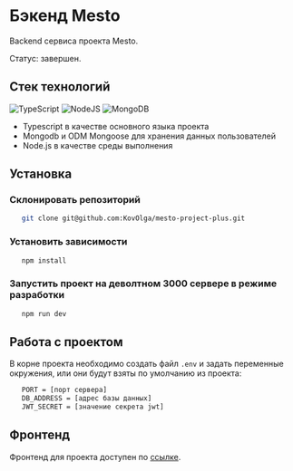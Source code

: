 # Бэкенд Mesto

Backend сервиса проекта Mesto.

Статус: завершен.

## Стек технологий

![TypeScript](https://img.shields.io/badge/typescript-%23007ACC.svg?style=for-the-badge&logo=typescript&logoColor=white)
![NodeJS](https://img.shields.io/badge/node.js-6DA55F?style=for-the-badge&logo=node.js&logoColor=white)
![MongoDB](https://img.shields.io/badge/MongoDB-%234ea94b.svg?style=for-the-badge&logo=mongodb&logoColor=white)

- Typescript в качестве основного языка проекта
- Mongodb и ODM Mongoose для хранения данных пользователей
- Node.js в качестве среды выполнения

## Установка

### Склонировать репозиторий

```sh
   git clone git@github.com:KovOlga/mesto-project-plus.git
```

### Установить зависимости

```sh
   npm install
```

### Запустить проект на деволтном 3000 сервере в режиме разработки

```sh
   npm run dev
```

## Работа с проектом

В корне проекта необходимо создать файл `.env` и задать переменные окружения, или они будут взяты по умолчанию из проекта:

```sh
   PORT = [порт сервера]
   DB_ADDRESS = [адрес базы данных]
   JWT_SECRET = [значение секрета jwt]
```

## Фронтенд

Фронтенд для проекта доступен по [ссылке](https://github.com/KovOlga/mesto-project).
